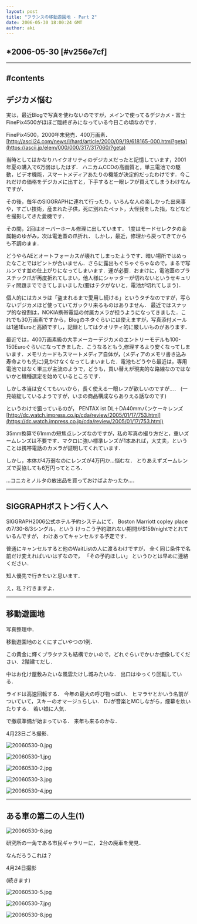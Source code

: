 ```yaml
---
layout: post
title: "フランスの移動遊園地 - Part 2"
date: 2006-05-30 18:00:24 GMT 
author: aki
---
```


## *2006-05-30 [#v256e7cf]
----
#contents
----
## デジカメ悩む
実は，最近Blogで写真を使わないのですが，メインで使ってるデジカメ・富士FinePix4500がほぼご臨終ぎみになっている今日この頃なのです．

FinePix4500，2000年末発売．400万画素．
[http://ascii24.com/news/i/hard/article/2000/09/19/618165-000.html?geta](https://ascii.jp/elem/000/000/317/317060/?geta)

当時としてはかなりハイクオリティのデジカメだったと記憶しています，2001年夏の購入で6万弱はしたはず．
ハニカムCCDの高画質と，単三電池での駆動，ビデオ機能，スマートメディアあたりの機能が決定的だったわけです．今これだけの価格をデジカメに出すと，下手すると一眼レフが買えてしまうわけなんですが．

その後，毎年のSIGGRAPHに連れて行ったり，いろんな人の楽しかった出来事や，すごい技術，産まれた子供，死に別れたペット，大怪我をした指，などなどを撮影してきた愛機です．

その間，2回はオーバーホール修理に出しています．
1度はモードセレクタの金属軸のゆがみ，次は電池蓋の爪折れ．
しかし，最近，修理から戻ってきてからも不調のまま．

どうやらAEとオートフォーカスが壊れてしまったようです．暗い場所ではめったなことではピントが合いません．さらに露出もぐちゃぐちゃなので，まるで写ルンです並の仕上がりになってしまいます．運が必要．おまけに，電池蓋のプラスチック爪が再度折れてしまい，他人様にシャッターが切れないというセキュリティ問題までできてしまいました(要はテクがないと，電池が切れてしまう)．

個人的にはカメラは「盗まれるまで愛用し続ける」というタチなのですが，写らないデジカメほど使っていてガックリ来るものはありません．
最近ではスナップ的な役割は，NOKIA携帯電話の付属カメラが担うようになってきました．これでも30万画素ですから，Blogのネタぐらいには使えますが，写真添付メールは1通1Euroと高額ですし，記録としてはクオリティ的に厳しいものがあります．

最近では，400万画素級の大手メーカーデジカメのエントリーモデルも100-150Euroぐらいになってきました．こうなるともう,修理するより安くなってしまいます．メモリカードもスマートメディア自体が，(メディアのメモリ書き込み寿命よりも先に)見かけなくなってしまいました．電池もどうやら最近は，専用電池ではなく単三が主流のようで，どうも，買い替えが現実的な路線なのではないかと機種選定を始めているところです．

しかし本当は安くてもいいから，長く使える一眼レフが欲しいのですが…．
(一見破綻しているようですが，いまの商品構成ならありえる話なのです)

というわけで狙っているのが，
PENTAX ist DL＋DA40mmパンケーキレンズ
[http://dc.watch.impress.co.jp/cda/review/2005/01/17/753.html](https://dc.watch.impress.co.jp/cda/review/2005/01/17/753.html)

35mm換算で61mmの短焦点レンズなのですが，私の写真の撮り方だと，重いズームレンズは不要です．マクロに強い標準レンズが1本あれば，大丈夫，ということは携帯電話のカメラが証明してくれています．

しかし，本体が4万弱なのにレンズが4万円か…悩むな．
とりあえずズームレンズで妥協しても6万円ってところ．

…コニカミノルタの放出品を買っておけばよかったか…．

----

## SIGGRAPHボストン行く人へ

SIGGRAPH2006公式ホテル予約システムにて，
Boston Marriott copley placeの7/30-8/3シングル，という
けっこう予約取れない期間が$159/nightでとれているんですが，
わけあってキャンセルする予定です．

普通にキャンセルすると他のWaitListの人に渡るわけですが，
全く同じ条件で名前だけ変えればいいはずなので，
「その予約ほしい」
というひとは早めに連絡ください．

知人優先で行きたいと思います．

え，私？行きますよ．

----
## 移動遊園地

写真整理中．

移動遊園地のとくにすごいやつの1例．

この黄金に輝くプラタナスも結構でかいので，どれぐらいでかいか想像してください．2階建てだし．

中はお化け屋敷みたいな風雲たけし城みたいな．
出口はゆっくり回転している．

ライドは高速回転する．
今年の最大の呼び物っぽい．
ヒマラヤとかいう名前がついていて，スキーのオマージュらしい．
DJが音楽とMCしながら，煙幕を炊いたりする．
若い娘に人気．

で撤収準備が始まっている．
来年も来るのかな．

4月23日ごろ撮影．

![20060530-0.jpg](/assets/2006/20060530-0.jpg)

![20060530-1.jpg](/assets/2006/20060530-1.jpg)

![20060530-2.jpg](/assets/2006/20060530-2.jpg)

![20060530-3.jpg](/assets/2006/20060530-3.jpg)

![20060530-4.jpg](/assets/2006/20060530-4.jpg)

----
## ある車の第二の人生(1)

![20060530-6.jpg](/assets/2006/20060530-6.jpg)

研究所の一角である市民ギャラリーに，
2台の廃車を発見．

なんだろうこれは？




4月24日撮影

(続きます)

![20060530-5.jpg](/assets/2006/20060530-5.jpg)

![20060530-7.jpg](/assets/2006/20060530-7.jpg)

![20060530-8.jpg](/assets/2006/20060530-8.jpg)


